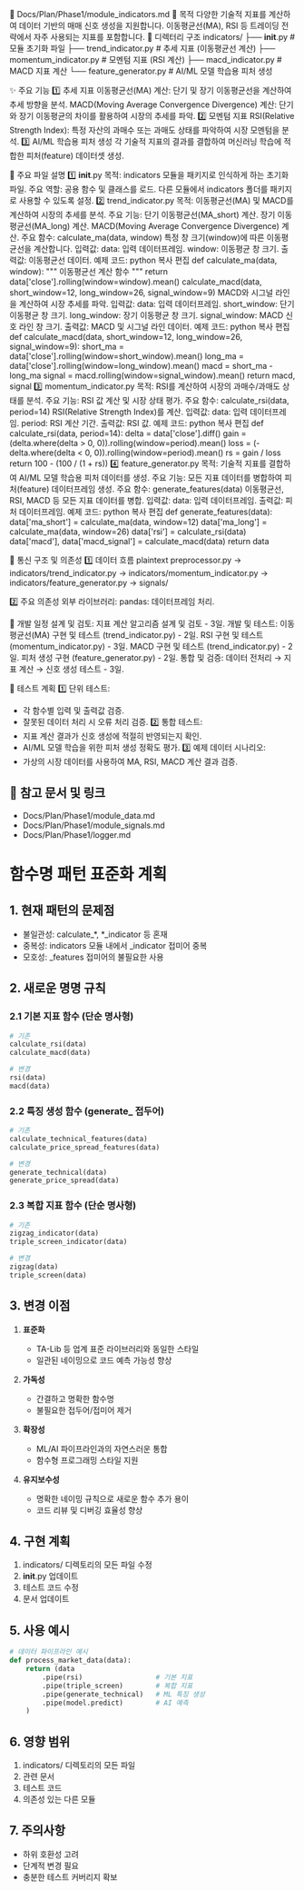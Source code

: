 📁 Docs/Plan/Phase1/module_indicators.md
📌 목적
다양한 기술적 지표를 계산하여 데이터 기반의 매매 신호 생성을 지원합니다.
이동평균선(MA), RSI 등 트레이딩 전략에서 자주 사용되는 지표를 포함합니다.
📁 디렉터리 구조
indicators/
├── __init__.py              # 모듈 초기화 파일
├── trend_indicator.py       # 추세 지표 (이동평균선 계산)
├── momentum_indicator.py    # 모멘텀 지표 (RSI 계산)
├── macd_indicator.py        # MACD 지표 계산
└── feature_generator.py     # AI/ML 모델 학습용 피처 생성

✨ 주요 기능
1️⃣ 추세 지표
이동평균선(MA) 계산: 단기 및 장기 이동평균선을 계산하여 추세 방향을 분석.
MACD(Moving Average Convergence Divergence) 계산: 단기와 장기 이동평균의 차이를 활용하여 시장의 추세를 파악.
2️⃣ 모멘텀 지표
RSI(Relative Strength Index): 특정 자산의 과매수 또는 과매도 상태를 파악하여 시장 모멘텀을 분석.
3️⃣ AI/ML 학습용 피처 생성
각 기술적 지표의 결과를 결합하여 머신러닝 학습에 적합한 피처(feature) 데이터셋 생성.

📄 주요 파일 설명
1️⃣ __init__.py
목적:
indicators 모듈을 패키지로 인식하게 하는 초기화 파일.
주요 역할:
공용 함수 및 클래스를 로드.
다른 모듈에서 indicators 폴더를 패키지로 사용할 수 있도록 설정.
2️⃣ trend_indicator.py
목적:
이동평균선(MA) 및 MACD를 계산하여 시장의 추세를 분석.
주요 기능:
단기 이동평균선(MA_short) 계산.
장기 이동평균선(MA_long) 계산.
MACD(Moving Average Convergence Divergence) 계산.
주요 함수:
calculate_ma(data, window)
특정 창 크기(window)에 따른 이동평균선을 계산합니다.
입력값:
data: 입력 데이터프레임.
window: 이동평균 창 크기.
출력값: 이동평균선 데이터.
예제 코드:
python
복사
편집
def calculate_ma(data, window):
    """
    이동평균선 계산 함수
    """
    return data['close'].rolling(window=window).mean()
calculate_macd(data, short_window=12, long_window=26, signal_window=9)
MACD와 시그널 라인을 계산하여 시장 추세를 파악.
입력값:
data: 입력 데이터프레임.
short_window: 단기 이동평균 창 크기.
long_window: 장기 이동평균 창 크기.
signal_window: MACD 신호 라인 창 크기.
출력값: MACD 및 시그널 라인 데이터.
예제 코드:
python
복사
편집
def calculate_macd(data, short_window=12, long_window=26, signal_window=9):
    short_ma = data['close'].rolling(window=short_window).mean()
    long_ma = data['close'].rolling(window=long_window).mean()
    macd = short_ma - long_ma
    signal = macd.rolling(window=signal_window).mean()
    return macd, signal
3️⃣ momentum_indicator.py
목적:
RSI를 계산하여 시장의 과매수/과매도 상태를 분석.
주요 기능:
RSI 값 계산 및 시장 상태 평가.
주요 함수:
calculate_rsi(data, period=14)
RSI(Relative Strength Index)를 계산.
입력값:
data: 입력 데이터프레임.
period: RSI 계산 기간.
출력값: RSI 값.
예제 코드:
python
복사
편집
def calculate_rsi(data, period=14):
    delta = data['close'].diff()
    gain = (delta.where(delta > 0, 0)).rolling(window=period).mean()
    loss = (-delta.where(delta < 0, 0)).rolling(window=period).mean()
    rs = gain / loss
    return 100 - (100 / (1 + rs))
4️⃣ feature_generator.py
목적:
기술적 지표를 결합하여 AI/ML 모델 학습용 피처 데이터를 생성.
주요 기능:
모든 지표 데이터를 병합하여 피처(feature) 데이터프레임 생성.
주요 함수:
generate_features(data)
이동평균선, RSI, MACD 등 모든 지표 데이터를 병합.
입력값:
data: 입력 데이터프레임.
출력값: 피처 데이터프레임.
예제 코드:
python
복사
편집
def generate_features(data):
    data['ma_short'] = calculate_ma(data, window=12)
    data['ma_long'] = calculate_ma(data, window=26)
    data['rsi'] = calculate_rsi(data)
    data['macd'], data['macd_signal'] = calculate_macd(data)
    return data

🔗 통신 구조 및 의존성
1️⃣ 데이터 흐름
plaintext
preprocessor.py → indicators/trend_indicator.py
→ indicators/momentum_indicator.py
→ indicators/feature_generator.py → signals/

2️⃣ 주요 의존성
외부 라이브러리:
pandas: 데이터프레임 처리.

📅 개발 일정
설계 및 검토:
지표 계산 알고리즘 설계 및 검토 - 3일.
개발 및 테스트:
이동평균선(MA) 구현 및 테스트 (trend_indicator.py) - 2일.
RSI 구현 및 테스트 (momentum_indicator.py) - 3일.
MACD 구현 및 테스트 (trend_indicator.py) - 2일.
피처 생성 구현 (feature_generator.py) - 2일.
통합 및 검증:
데이터 전처리 → 지표 계산 → 신호 생성 테스트 - 3일.

📅 테스트 계획
1️⃣ 단위 테스트:
- 각 함수별 입력 및 출력값 검증.
- 잘못된 데이터 처리 시 오류 처리 검증.
2️⃣ 통합 테스트:
- 지표 계산 결과가 신호 생성에 적절히 반영되는지 확인.
- AI/ML 모델 학습을 위한 피처 생성 정확도 평가.
3️⃣ 예제 데이터 시나리오:
- 가상의 시장 데이터를 사용하여 MA, RSI, MACD 계산 결과 검증.

## 📘 참고 문서 및 링크
- Docs/Plan/Phase1/module_data.md
- Docs/Plan/Phase1/module_signals.md
- Docs/Plan/Phase1/logger.md

# 함수명 패턴 표준화 계획

## 1. 현재 패턴의 문제점
- 불일관성: calculate_*, *_indicator 등 혼재
- 중복성: indicators 모듈 내에서 _indicator 접미어 중복
- 모호성: _features 접미어의 불필요한 사용

## 2. 새로운 명명 규칙

### 2.1 기본 지표 함수 (단순 명사형)
```python
# 기존
calculate_rsi(data)
calculate_macd(data)

# 변경
rsi(data)
macd(data)
```

### 2.2 특징 생성 함수 (generate_ 접두어)
```python
# 기존
calculate_technical_features(data)
calculate_price_spread_features(data)

# 변경
generate_technical(data)
generate_price_spread(data)
```

### 2.3 복합 지표 함수 (단순 명사형)
```python
# 기존
zigzag_indicator(data)
triple_screen_indicator(data)

# 변경
zigzag(data)
triple_screen(data)
```

## 3. 변경 이점
1. **표준화**
   - TA-Lib 등 업계 표준 라이브러리와 동일한 스타일
   - 일관된 네이밍으로 코드 예측 가능성 향상

2. **가독성**
   - 간결하고 명확한 함수명
   - 불필요한 접두어/접미어 제거

3. **확장성**
   - ML/AI 파이프라인과의 자연스러운 통합
   - 함수형 프로그래밍 스타일 지원

4. **유지보수성**
   - 명확한 네이밍 규칙으로 새로운 함수 추가 용이
   - 코드 리뷰 및 디버깅 효율성 향상

## 4. 구현 계획
1. indicators/ 디렉토리의 모든 파일 수정
2. __init__.py 업데이트
3. 테스트 코드 수정
4. 문서 업데이트

## 5. 사용 예시
```python
# 데이터 파이프라인 예시
def process_market_data(data):
    return (data
        .pipe(rsi)                  # 기본 지표
        .pipe(triple_screen)        # 복합 지표
        .pipe(generate_technical)   # ML 특징 생성
        .pipe(model.predict)        # AI 예측
    )
```

## 6. 영향 범위
1. indicators/ 디렉토리의 모든 파일
2. 관련 문서
3. 테스트 코드
4. 의존성 있는 다른 모듈

## 7. 주의사항
- 하위 호환성 고려
- 단계적 변경 필요
- 충분한 테스트 커버리지 확보
